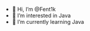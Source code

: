 - 👋 Hi, I’m @Fent1k
- 👀 I’m interested in Java
- 🌱 I’m currently learning Java
<!---
Fent1k/Fent1k is a ✨ special ✨ repository because its `README.md` (this file) appears on your GitHub profile.
You can click the Preview link to take a look at your changes.
--->
